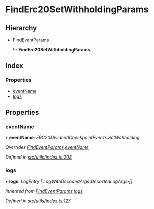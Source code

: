 # FindErc20SetWithholdingParams

## Hierarchy

* [FindEventParams](../interfaces/_utils_index_.findeventparams.md)

  ↳ **FindErc20SetWithholdingParams**

## Index

### Properties

* [eventName](../interfaces/_utils_index_.finderc20setwithholdingparams.md#eventname)
* [logs](../interfaces/_utils_index_.finderc20setwithholdingparams.md#logs)

## Properties

### eventName

• **eventName**: _ERC20DividendCheckpointEvents.SetWithholding_

_Overrides_ [_FindEventParams_](../interfaces/_utils_index_.findeventparams.md)_._[_eventName_](../interfaces/_utils_index_.findeventparams.md#eventname)

_Defined in_ [_src/utils/index.ts:208_](https://github.com/PolymathNetwork/polymath-sdk/blob/e8bbc1e/src/utils/index.ts#L208)

### logs

• **logs**: _LogEntry \| LogWithDecodedArgs‹DecodedLogArgs›\[\]_

_Inherited from_ [_FindEventParams_](../interfaces/_utils_index_.findeventparams.md)_._[_logs_](../interfaces/_utils_index_.findeventparams.md#logs)

_Defined in_ [_src/utils/index.ts:127_](https://github.com/PolymathNetwork/polymath-sdk/blob/e8bbc1e/src/utils/index.ts#L127)

